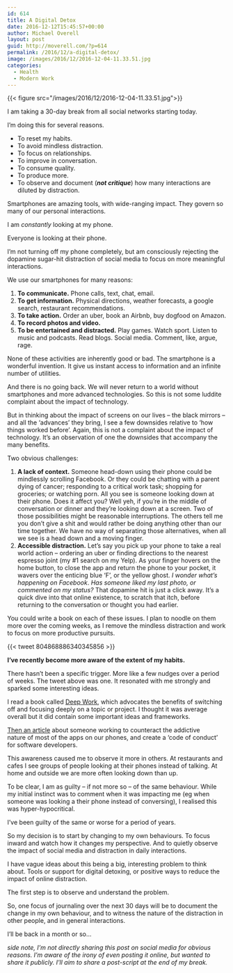 ```yaml
---
id: 614
title: A Digital Detox
date: 2016-12-12T15:45:57+00:00
author: Michael Overell
layout: post
guid: http://moverell.com/?p=614
permalink: /2016/12/a-digital-detox/
image: /images/2016/12/2016-12-04-11.33.51.jpg
categories:
  - Health
  - Modern Work
---
```

{{< figure src="/images/2016/12/2016-12-04-11.33.51.jpg">}}

I am taking a 30-day break from all social networks starting today.

I&#8217;m doing this for several reasons.

  * To reset my habits.
  * To avoid mindless distraction.
  * To focus on relationships.
  * To improve in conversation.
  * To consume quality.
  * To produce more.
  * To observe and document (_**not critique**_) how many interactions are diluted by distraction.

Smartphones are amazing tools, with wide-ranging impact. They govern so many of our personal interactions.

I am _constantly_ looking at my phone.

Everyone is looking at their phone.

I&#8217;m not turning off my phone completely, but am consciously rejecting the dopamine sugar-hit distraction of social media to focus on more meaningful interactions.

We use our smartphones for many reasons:

  1. **To communicate.** Phone calls, text, chat, email.
  2. **To get information.** Physical directions, weather forecasts, a google search, restaurant recommendations.
  3. **To take action.** Order an uber, book an Airbnb, buy dogfood on Amazon.
  4. **To record photos and video.**
  5. **To be entertained and distracted.** Play games. Watch sport. Listen to music and podcasts. Read blogs. Social media. Comment, like, argue, rage.

None of these activities are inherently good or bad. The smartphone is a wonderful invention. It give us instant access to information and an infinite number of utilities.

And there is no going back. We will never return to a world without smartphones and more advanced technologies. So this is not some luddite complaint about the impact of technology.

But in thinking about the impact of screens on our lives – the black mirrors – and all the &#8216;advances&#8217; they bring, I see a few downsides relative to &#8216;how things worked before&#8217;. Again, this is not a complaint about the impact of technology. It&#8217;s an observation of one the downsides that accompany the many benefits.

Two obvious challenges:

  1. **A lack of context.** Someone head-down using their phone could be mindlessly scrolling Facebook. Or they could be chatting with a parent dying of cancer; responding to a critical work task; shopping for groceries; or watching porn. All you see is someone looking down at their phone. Does it affect you? Well yeh, if you&#8217;re in the middle of conversation or dinner and they&#8217;re looking down at a screen. Two of those possibilities might be reasonable interruptions. The others tell me you don&#8217;t give a shit and would rather be doing anything other than our time together. We have no way of separating those alternatives, when all we see is a head down and a moving finger.
  2. **Accessible distraction.** Let&#8217;s say you pick up your phone to take a real world action – ordering an uber or finding directions to the nearest espresso joint (my #1 search on my Yelp). As your finger hovers on the home button, to close the app and return the phone to your pocket, it wavers over the enticing blue &#8216;F&#8217;, or the yellow ghost. _I wonder what&#8217;s happening on Facebook_. _Has someone liked my last photo, or commented on my status?_ That dopamine hit is just a click away. It&#8217;s a quick dive into that online existence, to scratch that itch, before returning to the conversation or thought you had earlier.

You could write a book on each of these issues. I plan to noodle on them more over the coming weeks, as I remove the mindless distraction and work to focus on more productive pursuits.

{{< tweet 804868886340345856 >}}


**I&#8217;ve recently become more aware of the extent of my habits.**

There hasn&#8217;t been a specific trigger. More like a few nudges over a period of weeks. The tweet above was one. It resonated with me strongly and sparked some interesting ideas.

I read a book called [Deep Work](https://www.amazon.com/dp/B00X47ZVXM), which advocates the benefits of switching off and focusing deeply on a topic or project. I thought it was average overall but it did contain some important ideas and frameworks.

<a href="http://www.theatlantic.com/magazine/archive/2016/11/the-binge-breaker/501122/" target="_blank">Then an article</a> about someone working to counteract the addictive nature of most of the apps on our phones, and create a &#8216;code of conduct&#8217; for software developers.

This awareness caused me to observe it more in others. At restaurants and cafes I see groups of people looking at their phones instead of talking. At home and outside we are more often looking down than up.

To be clear, I am as guilty – if not more so – of the same behaviour. While my initial instinct was to comment when it was impacting me (eg when someone was looking a their phone instead of conversing), I realised this was hyper-hypocritical.

I&#8217;ve been guilty of the same or worse for a period of years.

So my decision is to start by changing to my own behaviours. To focus inward and watch how it changes my perspective. And to quietly observe the impact of social media and distraction in daily interactions.

I have vague ideas about this being a big, interesting problem to think about. Tools or support for digital detoxing, or positive ways to reduce the impact of online distraction.

The first step is to observe and understand the problem.

So, one focus of journaling over the next 30 days will be to document the change in my own behaviour, and to witness the nature of the distraction in other people, and in general interactions.

I&#8217;ll be back in a month or so&#8230;

_side note, I&#8217;m not directly sharing this post on social media for obvious reasons. I&#8217;m aware of the irony of even posting it online, but wanted to share it publicly. I&#8217;ll aim to share a post-script at the end of my break._
